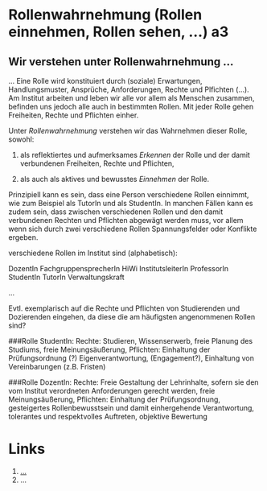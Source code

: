 <!---
   NAME - The NAME of this project is:
ethos

  FILE - The FILENAME of the current file is:
/a3.md

  CREATION - This project was CREATED on:
2017-01-28-16:15:00 UTC

  MODIFICATION - This project was last MODIFIED on:
2017-01-28-16:15:00 UTC

  VERSION - The current VERSION of this project is:
<git-commit-hash>-2017-01-28-16:15:00 UTC

  CREATOR(S) - This project was CREATED by:
Michael Czechowski, Martin Maga

  CONTACT - You can CONTACT the creator(s) or developer(s) of this project at:
E-Mail: mail@martinmaga.de

  COPYRIGHT - The COPYRIGHT holder of this project is:
COPYRIGHT (c) 2016 Martin Maga

  LICENSE - This project is LICENSED under the following license:
Martin Maga 2016 CC BY-SA 4.0 https://creativecommons.org

  SUBFILE – This is a SUBFILE! For more INFORMATION on this project go to:
/README.md
--->

# Rollenwahrnehmung (Rollen einnehmen, Rollen sehen, …) a3
## Wir verstehen unter Rollenwahrnehmung …
…
Eine Rolle wird konstituiert durch (soziale) Erwartungen, Handlungsmuster, Ansprüche, Anforderungen, Rechte und Plfichten (...). Am Institut arbeiten und leben wir alle vor allem als Menschen zusammen, befinden uns jedoch alle auch in bestimmten Rollen.
Mit jeder Rolle gehen Freiheiten, Rechte und Pflichten einher.

Unter *Rollenwahrnehmung* verstehen wir das Wahrnehmen dieser Rolle, sowohl:

1. als reflektiertes und aufmerksames *Erkennen* der Rolle und der damit verbundenen Freiheiten, Rechte und Pflichten,

2. als auch als aktives und bewusstes *Einnehmen* der Rolle.

Prinzipiell kann es sein, dass eine Person verschiedene Rollen einnimmt, wie zum Beispiel als TutorIn und als StudentIn. In manchen Fällen kann es zudem sein, dass zwischen verschiedenen Rollen und den damit verbundenen Rechten und Pflichten abgewägt werden muss, vor allem wenn sich durch zwei verschiedene Rollen Spannungsfelder oder Konflikte ergeben.

verschiedene Rollen im Institut sind (alphabetisch):

DozentIn
FachgruppensprecherIn
HiWi
InstitutsleiterIn
ProfessorIn
StudentIn
TutorIn
Verwaltungskraft

...

Evtl. exemplarisch auf die Rechte und Pflichten von Studierenden und Dozierenden eingehen, da diese die am häufigsten angenommenen Rollen sind?

###Rolle StudentIn:
Rechte: Studieren, Wissenserwerb, freie Planung des Studiums, freie Meinungsäußerung,
Pflichten: Einhaltung der Prüfungsordnung (?) Eigenverantwortung, (Engagement?), Einhaltung von Vereinbarungen (z.B. Fristen)

###Rolle DozentIn:
Rechte: Freie Gestaltung der Lehrinhalte, sofern sie den vom Institut verordneten Anforderungen gerecht werden, freie Meinungsäußerung,
Pflichten: Einhaltung der Prüfungsordnung, gesteigertes Rollenbewusstsein und damit einhergehende Verantwortung, tolerantes und respektvolles Auftreten, objektive Bewertung



# Links
1. […](…)
2. …
